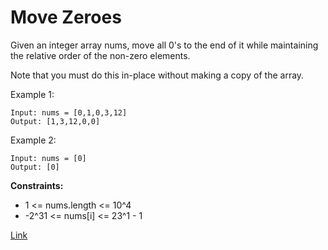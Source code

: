 # Move Zeroes

Given an integer array nums, move all 0's to the end of it while maintaining the relative order of the non-zero
elements.

Note that you must do this in-place without making a copy of the array.

Example 1:

```
Input: nums = [0,1,0,3,12]
Output: [1,3,12,0,0]
```

Example 2:

```
Input: nums = [0]
Output: [0]
```

**Constraints:**

- 1 <= nums.length <= 10^4
- -2^31 <= nums[i] <= 23^1 - 1

[Link](https://leetcode.com/problems/move-zeroes/)